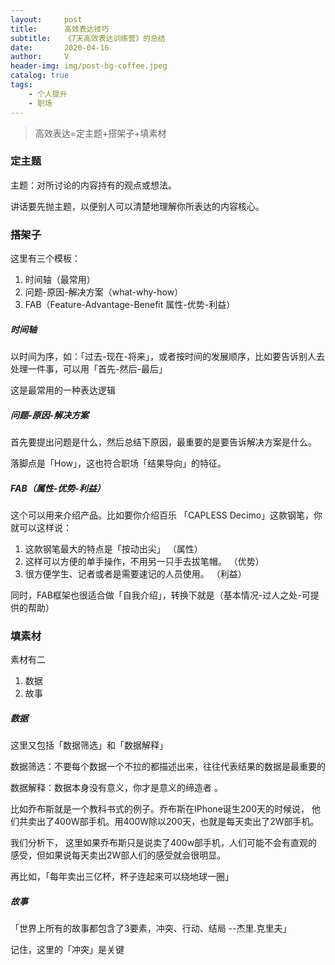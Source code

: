 ```yaml
---
layout:     post
title:      高效表达技巧
subtitle:   《7天高效表达训练营》的总结
date:       2020-04-16
author:     V
header-img: img/post-bg-coffee.jpeg
catalog: true
tags:
    - 个人提升
    - 职场
---
```


>高效表达=定主题+搭架子+填素材

### 定主题

主题：对所讨论的内容持有的观点或想法。 

讲话要先抛主题，以便别人可以清楚地理解你所表达的内容核心。


### 搭架子
这里有三个模板：

1. 时间轴（最常用）
2. 问题-原因-解决方案（what-why-how）
3. FAB（Feature-Advantage-Benefit 属性-优势-利益）

##### 时间轴

以时间为序，如：「过去-现在-将来」，或者按时间的发展顺序，比如要告诉别人去处理一件事，可以用「首先-然后-最后」

这是最常用的一种表达逻辑

##### 问题-原因-解决方案

首先要提出问题是什么，然后总结下原因，最重要的是要告诉解决方案是什么。

落脚点是「How」，这也符合职场「结果导向」的特征。

##### FAB（属性-优势-利益）

这个可以用来介绍产品。比如要你介绍百乐 「CAPLESS  Decimo」这款钢笔，你就可以这样说：

1. 这款钢笔最大的特点是「按动出尖」   （属性）
2. 这样可以方便的单手操作，不用另一只手去拔笔帽。    （优势）
3. 很方便学生、记者或者是需要速记的人员使用。    （利益）

同时，FAB框架也很适合做「自我介绍」，转换下就是（基本情况-过人之处-可提供的帮助）

### 填素材

素材有二

1. 数据
2. 故事

##### 数据
这里又包括「数据筛选」和「数据解释」

数据筛选：不要每个数据一个不拉的都描述出来，往往代表结果的数据是最重要的

数据解释：数据本身没有意义，你才是意义的缔造者 。

比如乔布斯就是一个教科书式的例子。乔布斯在IPhone诞生200天的时候说， 他们共卖出了400W部手机。用400W除以200天，也就是每天卖出了2W部手机。

我们分析下， 这里如果乔布斯只是说卖了400w部手机，人们可能不会有直观的感受，但如果说每天卖出2W部人们的感受就会很明显。

再比如，「每年卖出三亿杯，杯子连起来可以绕地球一圈」

##### 故事
「世界上所有的故事都包含了3要素，冲突、行动、结局  --杰里.克里夫」

记住，这里的「冲突」是关键
